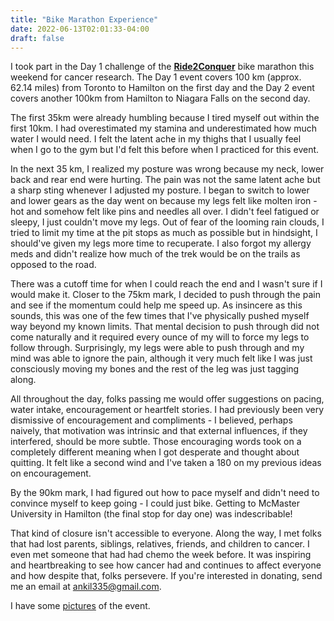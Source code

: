 ```yaml
---
title: "Bike Marathon Experience"
date: 2022-06-13T02:01:33-04:00
draft: false
---
```


I took part in the Day 1 challenge of the **[Ride2Conquer](https://ride2conquer.ca/)** bike marathon this weekend for cancer research. The Day 1 event covers 100 km (approx. 62.14 miles) from Toronto to Hamilton on the first day and the Day 2 event covers another 100km from Hamilton to Niagara Falls on the second day. 

The first 35km were already humbling because I tired myself out within the first 10km. I had overestimated my stamina and underestimated how much water I would need. I felt the latent ache in my thighs that I usually feel when I go to the gym but I'd felt this before when I practiced for this event. 

In the next 35 km, I realized my posture was wrong because my neck, lower back and rear end were hurting. The pain was not the same latent ache but a sharp sting whenever I adjusted my posture. I began to switch to lower and lower gears as the day went on because my legs felt like molten iron - hot and somehow felt like pins and needles all over. I didn't feel fatigued or sleepy, I just couldn't move my legs. Out of fear of the looming rain clouds, I tried to limit my time at the pit stops as much as possible but in hindsight, I should've given my legs more time to recuperate. I also forgot my allergy meds and didn't realize how much of the trek would be on the trails as opposed to the road. 

There was a cutoff time for when I could reach the end and I wasn't sure if I would make it. Closer to the 75km mark, I decided to push through the pain and see if the momentum could help me speed up. As insincere as this sounds, this was one of the few times that I've physically pushed myself way beyond my known limits. That mental decision to push through did not come naturally and it required every ounce of my will to force my legs to follow through. Surprisingly, my legs were able to push through and my mind was able to ignore the pain, although it very much felt like I was just consciously moving my bones and the rest of the leg was just tagging along.

All throughout the day, folks passing me would offer suggestions on pacing, water intake, encouragement or heartfelt stories. I had previously been very dismissive of encouragement and compliments - I believed, perhaps naively, that motivation was intrinsic and that external influences, if they interfered, should be more subtle. Those encouraging words took on a completely different meaning when I got desperate and thought about quitting. It felt like a second wind and I've taken a 180 on my previous ideas on encouragement. 

By the 90km mark, I had figured out how to pace myself and didn't need to convince myself to keep going - I could just bike. Getting to McMaster University in Hamilton (the final stop for day one) was indescribable! 

That kind of closure isn't accessible to everyone. Along the way, I met folks that had lost parents, siblings, relatives, friends, and children to cancer. I even met someone that had had chemo the week before. It was inspiring and heartbreaking to see how cancer had and continues to affect everyone and how despite that, folks persevere. If you're interested in donating, send me an email at <ankil335@gmail.com>. 

I have some [pictures](https://www.instagram.com/p/Cpb9soVOGpl/?igshid=MmU2YjMzNjRlOQ==) of the event.


